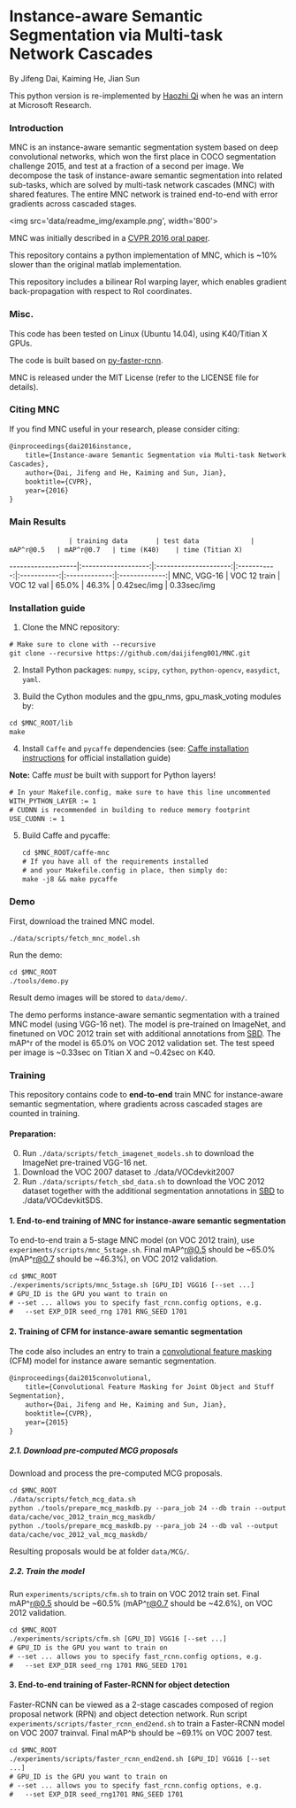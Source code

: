 # Instance-aware Semantic Segmentation via Multi-task Network Cascades

By Jifeng Dai, Kaiming He, Jian Sun

This python version is re-implemented by [Haozhi Qi](https://github.com/Oh233) when he was an intern at Microsoft Research.

### Introduction

MNC is an instance-aware semantic segmentation system based on deep convolutional networks, which won the first place in COCO segmentation challenge 2015, and test at a fraction of a second per image. We decompose the task of instance-aware semantic segmentation into related sub-tasks, which are solved by multi-task network cascades (MNC) with shared features. The entire MNC network is trained end-to-end with error gradients across cascaded stages.


<img src='data/readme_img/example.png', width='800'>


MNC was initially described in a [CVPR 2016 oral paper](http://arxiv.org/abs/1512.04412).

This repository contains a python implementation of MNC, which is ~10% slower than the original matlab implementation.

This repository includes a bilinear RoI warping layer, which enables gradient back-propagation with respect to RoI coordinates.

### Misc.

This code has been tested on Linux (Ubuntu 14.04), using K40/Titian X GPUs.

The code is built based on [py-faster-rcnn](https://github.com/rbgirshick/py-faster-rcnn).

MNC is released under the MIT License (refer to the LICENSE file for details).


### Citing MNC

If you find MNC useful in your research, please consider citing:

    @inproceedings{dai2016instance,
        title={Instance-aware Semantic Segmentation via Multi-task Network Cascades},
        author={Dai, Jifeng and He, Kaiming and Sun, Jian},
        booktitle={CVPR},
        year={2016}
    }

### Main Results
                   | training data       | test data             | mAP^r@0.5   | mAP^r@0.7   | time (K40)    | time (Titian X)
-------------------|:-------------------:|:---------------------:|:-----------:|:-----------:|:-------------:|:-------------:|
MNC, VGG-16        | VOC 12 train        | VOC 12 val            | 65.0%       | 46.3%       | 0.42sec/img   | 0.33sec/img

### Installation guide

1. Clone the MNC repository:
  ```Shell
  # Make sure to clone with --recursive
  git clone --recursive https://github.com/daijifeng001/MNC.git
  ```
 
2. Install Python packages: `numpy`, `scipy`, `cython`, `python-opencv`, `easydict`, `yaml`.

3. Build the Cython modules and the gpu_nms, gpu_mask_voting modules by:
  ```Shell
  cd $MNC_ROOT/lib
  make
  ```

4. Install `Caffe` and `pycaffe` dependencies (see: [Caffe installation instructions](http://caffe.berkeleyvision.org/installation.html) for official installation guide)

  **Note:** Caffe *must* be built with support for Python layers!

  ```make
  # In your Makefile.config, make sure to have this line uncommented
  WITH_PYTHON_LAYER := 1
  # CUDNN is recommended in building to reduce memory footprint
  USE_CUDNN := 1
  ```

5. Build Caffe and pycaffe:
    ```Shell
    cd $MNC_ROOT/caffe-mnc
    # If you have all of the requirements installed
    # and your Makefile.config in place, then simply do:
    make -j8 && make pycaffe
    ```

### Demo

First, download the trained MNC model.
```Shell
./data/scripts/fetch_mnc_model.sh
``` 

Run the demo:
```Shell
cd $MNC_ROOT
./tools/demo.py
```
Result demo images will be stored to ```data/demo/```.

The demo performs instance-aware semantic segmentation with a trained MNC model (using VGG-16 net). The model is pre-trained on ImageNet, and finetuned on VOC 2012 train set with additional annotations from [SBD](http://www.cs.berkeley.edu/~bharath2/codes/SBD/download.html). The mAP^r of the model is 65.0% on VOC 2012 validation set. The test speed per image is ~0.33sec on Titian X and ~0.42sec on K40.

### Training

This repository contains code to **end-to-end** train MNC for instance-aware semantic segmentation, where gradients across cascaded stages are counted in training.

#### Preparation:

0. Run `./data/scripts/fetch_imagenet_models.sh` to download the ImageNet pre-trained VGG-16 net. 
0. Download the VOC 2007 dataset to ./data/VOCdevkit2007
0. Run `./data/scripts/fetch_sbd_data.sh` to download the VOC 2012 dataset together with the additional segmentation annotations in [SBD](http://www.cs.berkeley.edu/~bharath2/codes/SBD/download.html) to ./data/VOCdevkitSDS.

#### 1. End-to-end training of MNC for instance-aware semantic segmentation

To end-to-end train a 5-stage MNC model (on VOC 2012 train), use `experiments/scripts/mnc_5stage.sh`. Final mAP^r@0.5 should be ~65.0% (mAP^r@0.7 should be ~46.3%), on VOC 2012 validation.

```Shell
cd $MNC_ROOT
./experiments/scripts/mnc_5stage.sh [GPU_ID] VGG16 [--set ...]
# GPU_ID is the GPU you want to train on
# --set ... allows you to specify fast_rcnn.config options, e.g.
#   --set EXP_DIR seed_rng 1701 RNG_SEED 1701
```

#### 2. Training of CFM for instance-aware semantic segmentation

The code also includes an entry to train a [convolutional feature masking](https://arxiv.org/abs/1412.1283) (CFM) model for instance aware semantic segmentation.

    @inproceedings{dai2015convolutional,
        title={Convolutional Feature Masking for Joint Object and Stuff Segmentation},
        author={Dai, Jifeng and He, Kaiming and Sun, Jian},
        booktitle={CVPR},
        year={2015}
    }

##### 2.1. Download pre-computed MCG proposals

Download and process the pre-computed MCG proposals.

```Shell
cd $MNC_ROOT
./data/scripts/fetch_mcg_data.sh
python ./tools/prepare_mcg_maskdb.py --para_job 24 --db train --output data/cache/voc_2012_train_mcg_maskdb/
python ./tools/prepare_mcg_maskdb.py --para_job 24 --db val --output data/cache/voc_2012_val_mcg_maskdb/
```
Resulting proposals would be at folder ```data/MCG/```.

##### 2.2. Train the model

Run `experiments/scripts/cfm.sh` to train on VOC 2012 train set. Final mAP^r@0.5 should be ~60.5% (mAP^r@0.7 should be ~42.6%), on VOC 2012 validation.

```Shell
cd $MNC_ROOT
./experiments/scripts/cfm.sh [GPU_ID] VGG16 [--set ...]
# GPU_ID is the GPU you want to train on
# --set ... allows you to specify fast_rcnn.config options, e.g.
#   --set EXP_DIR seed_rng 1701 RNG_SEED 1701
```

#### 3. End-to-end training of Faster-RCNN for object detection

Faster-RCNN can be viewed as a 2-stage cascades composed of region proposal network (RPN) and object detection network. Run script `experiments/scripts/faster_rcnn_end2end.sh` to train a Faster-RCNN model on VOC 2007 trainval. Final mAP^b should be ~69.1% on VOC 2007 test.

```Shell
cd $MNC_ROOT
./experiments/scripts/faster_rcnn_end2end.sh [GPU_ID] VGG16 [--set ...]
# GPU_ID is the GPU you want to train on
# --set ... allows you to specify fast_rcnn.config options, e.g.
#   --set EXP_DIR seed_rng1701 RNG_SEED 1701
```
